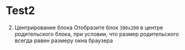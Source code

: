 # Test2
2. Центрирование блока
Отобразите блок `300х200` в центре родительского блока, при условии, что размер родительского всегда равен размеру окна браузера
